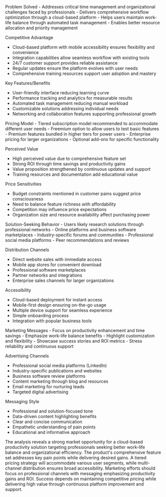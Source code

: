 <product>
Problem Solved
- Addresses critical time management and organizational challenges faced by professionals
- Delivers comprehensive workflow optimization through a cloud-based platform
- Helps users maintain work-life balance through automated task management
- Enables better resource allocation and priority management

Competitive Advantage
- Cloud-based platform with mobile accessibility ensures flexibility and convenience
- Integration capabilities allow seamless workflow with existing tools
- 24/7 customer support provides reliable assistance
- Regular updates ensure the platform evolves with user needs
- Comprehensive training resources support user adoption and mastery

Key Features/Benefits
- User-friendly interface reducing learning curve
- Performance tracking and analytics for measurable results
- Automated task management reducing manual workload
- Customizable solutions addressing individual needs
- Networking and collaboration features supporting professional growth
</product>

<price>
Pricing Model
- Tiered subscription model recommended to accommodate different user needs
- Freemium option to allow users to test basic features
- Premium features bundled in higher tiers for power users
- Enterprise pricing for larger organizations
- Optional add-ons for specific functionality

Perceived Value
- High perceived value due to comprehensive feature set
- Strong ROI through time savings and productivity gains
- Value proposition strengthened by continuous updates and support
- Training resources and documentation add educational value

Price Sensitivities
- Budget constraints mentioned in customer pains suggest price consciousness
- Need to balance feature richness with affordability
- Competition may influence price expectations
- Organization size and resource availability affect purchasing power
</price>

<place>
Solution-Seeking Behavior
- Users likely research solutions through professional networks
- Online platforms and business software marketplaces
- Industry-specific forums and communities
- Professional social media platforms
- Peer recommendations and reviews

Distribution Channels
- Direct website sales with immediate access
- Mobile app stores for convenient download
- Professional software marketplaces
- Partner networks and integrations
- Enterprise sales channels for larger organizations

Accessibility
- Cloud-based deployment for instant access
- Mobile-first design ensuring on-the-go usage
- Multiple device support for seamless experience
- Simple onboarding process
- Integration with popular business tools
</place>

<promotion>
Marketing Messages
- Focus on productivity enhancement and time savings
- Emphasize work-life balance benefits
- Highlight customization and flexibility
- Showcase success stories and ROI metrics
- Stress reliability and continuous support

Advertising Channels
- Professional social media platforms (LinkedIn)
- Industry-specific publications and websites
- Business software review platforms
- Content marketing through blog and resources
- Email marketing for nurturing leads
- Targeted digital advertising

Messaging Style
- Professional and solution-focused tone
- Data-driven content highlighting benefits
- Clear and concise communication
- Empathetic understanding of pain points
- Educational and informative approach
</promotion>

<summary>
The analysis reveals a strong market opportunity for a cloud-based productivity solution targeting professionals seeking better work-life balance and organizational efficiency. The product's comprehensive feature set addresses key pain points while delivering desired gains. A tiered pricing strategy will accommodate various user segments, while multi-channel distribution ensures broad accessibility. Marketing efforts should focus on professional channels with messaging emphasizing productivity gains and ROI. Success depends on maintaining competitive pricing while delivering high value through continuous platform improvement and support.
</summary>